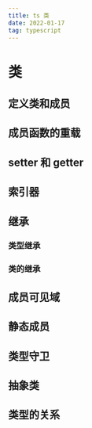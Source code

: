 ```yaml
---
title: ts 类
date: 2022-01-17
tag: typescript
---
```


# 类

##  定义类和成员

## 成员函数的重载

## setter 和 getter

## 索引器

## 继承

### 类型继承

### 类的继承

## 成员可见域

## 静态成员

## 类型守卫

## 抽象类

## 类型的关系


